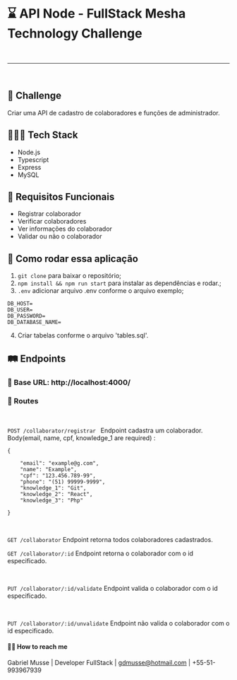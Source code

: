 # ⌛️ API Node - FullStack Mesha Technology Challenge

<br>

----

<br>

## 🚀 Challenge
Criar uma API de cadastro de colaboradores e funções de administrador.

## 👨🏽‍💻 Tech Stack
- Node.js
- Typescript
- Express
- MySQL

## 📝 Requisitos Funcionais
- Registrar colaborador
- Verificar colaboradores
- Ver informações do colaborador
- Validar ou não o colaborador

## 🚙 Como rodar essa aplicação
1. `git clone` para baixar o repositório;
2. `npm install && npm run start` para instalar as dependências e rodar.;
3. ` .env ` adicionar arquivo .env conforme o arquivo exemplo;

```
DB_HOST=
DB_USER=
DB_PASSWORD=
DB_DATABASE_NAME=
```

4. Criar tabelas conforme o arquivo 'tables.sql'.

## 🛤 Endpoints

### 🛒 Base URL: http://localhost:4000/

### 🔐 Routes

<br>

`POST /collaborator/registrar ` Endpoint cadastra um colaborador.
Body(email, name, cpf, knowledge_1 are required) :
```
{

    "email": "example@g.com",
    "name": "Example", 
    "cpf": "123.456.789-99", 
    "phone": "(51) 99999-9999",
    "knowledge_1": "Git", 
    "knowledge_2": "React", 
    "knowledge_3": "Php"

}
```
<br>

`GET /collaborator` Endpoint retorna todos colaboradores cadastrados.
<br>

`GET /collaborator/:id` Endpoint retorna o colaborador com o id especificado.

<br>

`PUT /collaborator/:id/validate`  Endpoint valida o colaborador com o id especificado.

<br>

`PUT /collaborator/:id/unvalidate` Endpoint não valida o colaborador com o id especificado.

#### 👋🏽 How to reach me

Gabriel Musse | Developer FullStack | gdmusse@hotmail.com | +55-51-993967939






